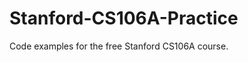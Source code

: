 Stanford-CS106A-Practice
========================

Code examples for the free Stanford CS106A course.